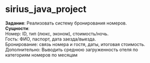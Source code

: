 # sirius_java_project


**Задание**: Реализовать систему бронирования номеров.
<br>**Сущности**:
<br> Номер: ID, тип (люкс, эконом), стоимость/ночь.
<br> Гость: ФИО, паспорт, дата заезда/выезда.
<br> Бронирование: связь номера и гостя, даты, итоговая стоимость.
<br> Дополнительно: Выводить среднюю загруженность отеля по категориям номеров по месяцам